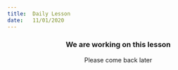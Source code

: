 ```yaml
---
title:  Daily Lesson
date:   11/01/2020
---
```


### <center>We are working on this lesson</center>
<center>Please come back later</center>